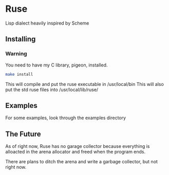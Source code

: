 # Ruse

Lisp dialect heavily inspired by Scheme

## Installing

### Warning

You need to have my C library, pigeon, installed.

```bash
make install
```

This will compile and put the ruse executable in /usr/local/bin
This will also put the std ruse files into /usr/local/lib/ruse/

## Examples

For some examples, look through the examples directory

## The Future

As of right now, Ruse has no garage collector because everything is alloacted
in the arena allocator and freed when the program ends.

There are plans to ditch the arena and write a garbage collector, but not right 
now.
